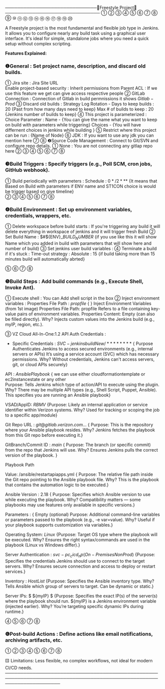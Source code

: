 ──────────────────────────────🛑Freestyle Project🛑───────────────────────────────
① ② ③ ④ ⑤ ⑥ ⑦ ⑧ ⑨ ⑩ ⑪ ⑫ ⑬ ⑭ ⑮ ⑯ ⑰ ⑱ ⑲ ⑳

A Freestyle project is the most fundamental and flexible job type in Jenkins. It allows you to configure nearly any build task using a graphical user interface. It's ideal for simple, standalone jobs where you need a quick setup without complex scripting.

**Features Explained:**

### ❶General : Set project name, description, and discard old builds.
① Jira site : Jira Site URL  
   Enable project-based security : Inherit permissions from Parent ACL : If we use this feature we get can give access respective people 
② GitLab Connection : Connection of Gitlab in build permnissions it shows $Gitlab-Prod$
③ Discard old builds : Strategy 
 Log Rotation -
 Days to keep builds : $20$ {Past from how many days need to keep} 
 Max # of builds to keep : $20$ {Jenkins number of builds to keep}
④ This project is parameterized : 
   Choice Parameter : 
   Name - {You can give the name what you want to keep on build with parameters while triggering}
   Choices - {You will have differnent choices in jenkins while building } 
⑤ Restrict where this project can be run : {Name of Node}
⑥ JDK : If you want to use any jdk you can mention here 
⑦ 
⑧
❷Source Code Management : Connect to Git/SVN and configure repo details.
① None : You are not connecting any gitlap repo here 
②
③ 
④ 
⑤ 
⑥ 
⑦ 
⑧
### ❸Build Triggers  : Specify triggers (e.g., Poll SCM, cron jobs, GitHub webhook).
① Build periodically with parameters : 
  Schedule :
  $0 */2 * * * %ENV=ST1CON$ {It means that Based on Build with parameters if ENV name and ST1CON choice is would be trigger based on give timeline}  
②
③ 
④ 
⑤ 
⑥ 
⑦ 
⑧
### ❹Build Environment : Set up environment variables, credentials, wrappers, etc.
① Delete workspace before build starts : 
  If you're triggering any build it will delete everything in workspace of jenkins and it will trigger fresh Build 
② Set Build Name : 
  $#${ENV}_${BUILD_NUMBER}$ {if you use like this it will show Name which you added in build with parameters that will show here and number of build}
③ Set jenkins user build variables : 
④ Terminate a build if it's stuck : 
  Time-out strategy :
  Absolute : $15$ {if build taking more than 15 minutes build will automatically abrted}

⑤ 
⑥ 
⑦ 
⑧

### ❺Build Steps : Add build commands (e.g., Execute Shell, Invoke Ant).
① Execute shell :
  You can Add shell script in the box 
② Inject environment variables :
  Properties File Path : $propfile$ { }
  Inject Environment Variables (from 1st image)
Properties File Path: propfile
Refers to a file containing key-value pairs of environment variables.
Properties Content: Empty (can also be filled directly).
Why? Injects custom values into the Jenkins build (e.g., myIP, region, etc.).
  
③ VZ Cloud All-In-One:1.2
API Auth Credentials : 
- Specific Credentials : $SVC-jenkinsbuildNew/********$
{ Purpose Authenticates Jenkins to access secured environments (e.g., internal servers or APIs)
It’s using a service account (SVC) which has necessary permissions.
Why? Without credentials, Jenkins can't access servers, git, or cloud APIs securely}

API :  $AnsiblePlaybook$ { we can use either cloudformationtemplate or ec2instancestate or any other  
Purpose: Tells Jenkins which type of action/API to execute using the plugin.
Why? There may be multiple API types (e.g., Shell Script, Puppet, Ansible). This specifies you are running an Ansible playbook}

VSAD/AppID:   $RBMV$
{Purpose: Likely an internal application or service identifier within Verizon systems.
Why? Used for tracking or scoping the job to a specific app/module}

Git Repo URL : $git@gitlab.verizon.com...$
{ Purpose: This is the repository where your Ansible playbook resides.
Why? Jenkins fetches the playbook from this Git repo before executing it.}

GitBranch/Commit ID : $main$
{ Purpose: The branch (or specific commit) from the repo that Jenkins will use.
Why? Ensures Jenkins pulls the correct version of the playbook. }

Playbook Path

Value: /ansible/restartapiapps.yml
{ Purpose: The relative file path inside the Git repo pointing to the Ansible playbook file.
Why? This is the playbook that contains the automation logic to be executed.}


Ansible Version : $2.18$
{ Purpose: Specifies which Ansible version to use while executing the playbook.
Why? Compatibility matters — some playbooks may use features only available in specific versions.}


Parameters : { Empty (optional)
Purpose: Additional command-line variables or parameters passed to the playbook (e.g., -e var=value).
Why? Useful if your playbook supports customization via variables.}


Operating System: $Linux$
{Purpose: Target OS type where the playbook will be executed.
Why? Ensures the right syntax/commands are used in the playbook (Linux vs Windows differ).}

Server Authentication : $svc-pc_cicd_np (On-Premises NonProd)$
{Purpose: Specifies the credentials Jenkins should use to connect to the target servers.
Why? Ensures secure connection and access to deploy or restart services.}

Inventory : $Host List$
{Purpose: Specifies the Ansible inventory type.
Why? Tells Ansible which group of servers to target. Can be dynamic or static.}

Server IPs: $ ${myIP}  $
{Purpose: Specifies the exact IP(s) of the server(s) where the playbook should run.
${myIP} is a Jenkins environment variable (injected earlier).
Why? You’re targeting specific dynamic IPs during runtime.}


④ 
⑤ 
⑥ 
⑦ 
⑧

### ❻Post-build Actions : Define actions like email notifications, archiving artifacts, etc.
① 
②
③ 
④ 
⑤ 
⑥ 
⑦ 
⑧

🟨 Limitations: Less flexible, no complex workflows, not ideal for modern CI/CD needs.
──────────────────────────────────────────────────────────────────────────────────────────────────────────────────────


